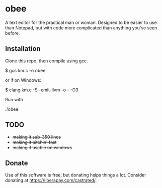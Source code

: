 # obee
A text editor for the practical man or woman. Designed to be easier to use than Notepad, but with code more complicated than anything you've seen before.

## Installation
Clone this repo, then compile using gcc.

$ gcc km.c -o obee

or if on Windows:

$ clang km.c -S -emit-llvm -o - -O3


Run with

./obee

## TODO
- ~~making it sub-350 lines~~
- ~~making it bitchin' fast~~
- ~~making it usable on windows~~

## Donate
Use of this software is free, but donating helps things a lot. Consider donating at https://liberapay.com/castrated/.
